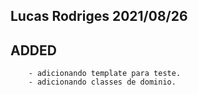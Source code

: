 ## Lucas Rodriges 2021/08/26
## ADDED
        - adicionando template para teste.
        - adicionando classes de dominio.